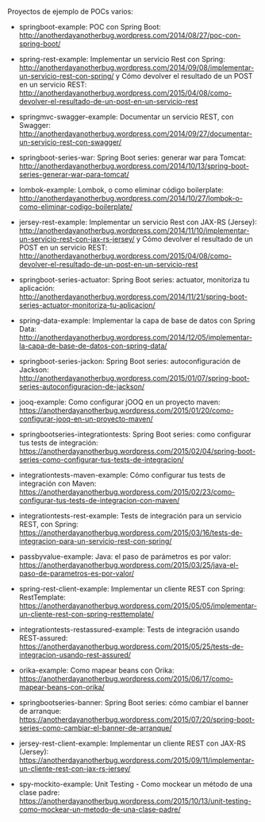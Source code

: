 Proyectos de ejemplo de POCs varios:

- springboot-example: POC con Spring Boot: http://anotherdayanotherbug.wordpress.com/2014/08/27/poc-con-spring-boot/

- spring-rest-example: Implementar un servicio Rest con Spring: http://anotherdayanotherbug.wordpress.com/2014/09/08/implementar-un-servicio-rest-con-spring/ y Cómo devolver el resultado de un POST en un servicio REST: http://anotherdayanotherbug.wordpress.com/2015/04/08/como-devolver-el-resultado-de-un-post-en-un-servicio-rest

- springmvc-swagger-example: Documentar un servicio REST, con Swagger: http://anotherdayanotherbug.wordpress.com/2014/09/27/documentar-un-servicio-rest-con-swagger/

- springboot-series-war: Spring Boot series: generar war para Tomcat: http://anotherdayanotherbug.wordpress.com/2014/10/13/spring-boot-series-generar-war-para-tomcat/

- lombok-example: Lombok, o como eliminar código boilerplate: http://anotherdayanotherbug.wordpress.com/2014/10/27/lombok-o-como-eliminar-codigo-boilerplate/

- jersey-rest-example: Implementar un servicio Rest con JAX-RS (Jersey): http://anotherdayanotherbug.wordpress.com/2014/11/10/implementar-un-servicio-rest-con-jax-rs-jersey/ y Cómo devolver el resultado de un POST en un servicio REST: http://anotherdayanotherbug.wordpress.com/2015/04/08/como-devolver-el-resultado-de-un-post-en-un-servicio-rest

- springboot-series-actuator: Spring Boot series: actuator, monitoriza tu aplicación: http://anotherdayanotherbug.wordpress.com/2014/11/21/spring-boot-series-actuator-monitoriza-tu-aplicacion/

- spring-data-example: Implementar la capa de base de datos con Spring Data: http://anotherdayanotherbug.wordpress.com/2014/12/05/implementar-la-capa-de-base-de-datos-con-spring-data/

- springboot-series-jackon: Spring Boot series: autoconfiguración de Jackson: http://anotherdayanotherbug.wordpress.com/2015/01/07/spring-boot-series-autoconfiguracion-de-jackson/

- jooq-example: Como configurar jOOQ en un proyecto maven: https://anotherdayanotherbug.wordpress.com/2015/01/20/como-configurar-jooq-en-un-proyecto-maven/

- springbootseries-integrationtests: Spring Boot series: como configurar tus tests de integración: https://anotherdayanotherbug.wordpress.com/2015/02/04/spring-boot-series-como-configurar-tus-tests-de-integracion/

- integrationtests-maven-example: Cómo configurar tus tests de integración con Maven: https://anotherdayanotherbug.wordpress.com/2015/02/23/como-configurar-tus-tests-de-integracion-con-maven/

- integrationtests-rest-example: Tests de integración para un servicio REST, con Spring: https://anotherdayanotherbug.wordpress.com/2015/03/16/tests-de-integracion-para-un-servicio-rest-con-spring/

- passbyvalue-example: Java: el paso de parámetros es por valor: https://anotherdayanotherbug.wordpress.com/2015/03/25/java-el-paso-de-parametros-es-por-valor/

- spring-rest-client-example: Implementar un cliente REST con Spring: RestTemplate: https://anotherdayanotherbug.wordpress.com/2015/05/05/implementar-un-cliente-rest-con-spring-resttemplate/

- integrationtests-restassured-example: Tests de integración usando REST-assured: https://anotherdayanotherbug.wordpress.com/2015/05/25/tests-de-integracion-usando-rest-assured/

- orika-example: Como mapear beans con Orika: https://anotherdayanotherbug.wordpress.com/2015/06/17/como-mapear-beans-con-orika/

- springbootseries-banner: Spring Boot series: cómo cambiar el banner de arranque: https://anotherdayanotherbug.wordpress.com/2015/07/20/spring-boot-series-como-cambiar-el-banner-de-arranque/

- jersey-rest-client-example: Implementar un cliente REST con JAX-RS (Jersey): https://anotherdayanotherbug.wordpress.com/2015/09/11/implementar-un-cliente-rest-con-jax-rs-jersey/

- spy-mockito-example: Unit Testing - Como mockear un método de una clase padre: https://anotherdayanotherbug.wordpress.com/2015/10/13/unit-testing-como-mockear-un-metodo-de-una-clase-padre/
